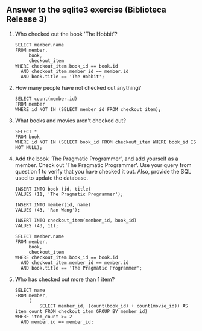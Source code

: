 ## Answer to the sqlite3 exercise (Biblioteca Release 3)

1. Who checked out the book 'The Hobbit'?

   ```sqlite
   SELECT member.name
   FROM member,
        book,
        checkout_item
   WHERE checkout_item.book_id == book.id
     AND checkout_item.member_id == member.id
     AND book.title == 'The Hobbit';
   ```

2. How many people have not checked out anything?

   ```sqlite
   SELECT count(member.id)
   FROM member
   WHERE id NOT IN (SELECT member_id FROM checkout_item);
   ```

3. What books and movies aren't checked out?

   ```sqlite
   SELECT *
   FROM book
   WHERE id NOT IN (SELECT book_id FROM checkout_item WHERE book_id IS NOT NULL);
   ```

4. Add the book 'The Pragmatic Programmer', and add yourself as a member. Check out 'The Pragmatic Programmer'. Use your query from question 1 to verify that you have checked it out. Also, provide the SQL used to update the database.

   ```sqlite
   INSERT INTO book (id, title)
   VALUES (11, 'The Pragmatic Programmer');
   
   INSERT INTO member(id, name)
   VALUES (43, 'Ran Wang');
   
   INSERT INTO checkout_item(member_id, book_id)
   VALUES (43, 11);
   
   SELECT member.name
   FROM member,
        book,
        checkout_item
   WHERE checkout_item.book_id == book.id
     AND checkout_item.member_id == member.id
     AND book.title == 'The Pragmatic Programmer';
   ```

5. Who has checked out more than 1 item?

   ```sqlite
   SELECT name
   FROM member,
        (
            SELECT member_id, (count(book_id) + count(movie_id)) AS item_count FROM checkout_item GROUP BY member_id)
   WHERE item_count >= 2
     AND member.id == member_id;
   ```

   

